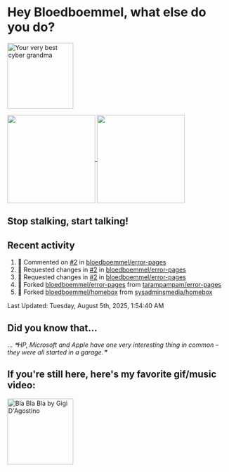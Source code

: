 # Hey Bloedboemmel, what else do you do? 
<p float="left" >
  <img alt="Your very best cyber grandma" src="https://thekenyonthrill.files.wordpress.com/2013/10/44-grandma-computer-e1381195849436.jpg" height="150px"/>
</p>

<a href="https://github.com/bloedboemmel">
  <img align="center" src="https://letstrys-bloedboemmel.vercel.app/api/?username=bloedboemmel&show_icons=true&theme=radical" height="200"/>
  
</a>

<a href="https://github.com/bloedboemmel">
  <img align="center" src="https://letstrys-bloedboemmel.vercel.app/api/top-langs/?username=bloedboemmel&theme=radical"  height="200"/>
</a>


## Stop stalking, start talking!
## Recent activity
<!--RECENT_ACTIVITY:start-->
1. 💬 Commented on [#2](https://github.com/bloedboemmel/error-pages/pull/2#discussion_r2251382013) in [bloedboemmel/error-pages](https://github.com/bloedboemmel/error-pages)
2. 🔴 Requested changes in [#2](https://github.com/bloedboemmel/error-pages/pull/2#pullrequestreview-3084039807) in [bloedboemmel/error-pages](https://github.com/bloedboemmel/error-pages)
3. 🔴 Requested changes in [#2](https://github.com/bloedboemmel/error-pages/pull/2#pullrequestreview-3084039807) in [bloedboemmel/error-pages](https://github.com/bloedboemmel/error-pages)
4. 🔱 Forked [bloedboemmel/error-pages](https://github.com/bloedboemmel/error-pages) from [tarampampam/error-pages](https://github.com/tarampampam/error-pages)
5. 🔱 Forked [bloedboemmel/homebox](https://github.com/bloedboemmel/homebox) from [sysadminsmedia/homebox](https://github.com/sysadminsmedia/homebox)
<!--RECENT_ACTIVITY:end-->

<!--RECENT_ACTIVITY:last_update-->
Last Updated: Tuesday, August 5th, 2025, 1:54:40 AM
<!--RECENT_ACTIVITY:last_update_end-->


## Did you know that...
... <!--STARTS_HERE_QUOTE_README-->
<i>❝HP, Microsoft and Apple have one very interesting thing in common – they were all started in a garage.❞</i>
<!--ENDS_HERE_QUOTE_README-->


## If you're still here, here's my favorite gif/music video:

<a href="https://www.youtube.com/watch?v=Hrph2EW9VjY">
  <img alt="Bla Bla Bla by Gigi D'Agostino" src="../img/BlaBlaBla.gif" height="150px"/>
</a>
